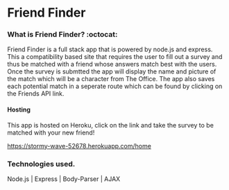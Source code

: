# Friend Finder 

### What is Friend Finder? :octocat:

Friend Finder is a full stack app that is powered by node.js and express. This a compatibility based site that requires the user to fill out a survey and thus be matched with a friend whose answers match best with the users. Once the survey is submtted the app will display the name and picture of the match which will be a character from The Office. The app also saves each potential match in a seperate route which can be found by clicking on the Friends API link. 

#### Hosting 

This app is hosted on Heroku, click on the link and take the survey to be matched with your new friend!

https://stormy-wave-52678.herokuapp.com/home

### Technologies used. 

Node.js | Express | Body-Parser | AJAX 

